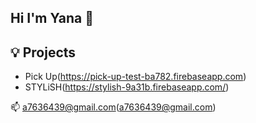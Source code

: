 ## Hi I'm Yana 👋



## 💡 Projects

- Pick Up(https://pick-up-test-ba782.firebaseapp.com)
- STYLiSH(https://stylish-9a31b.firebaseapp.com/)


📫 a7636439@gmail.com(a7636439@gmail.com)



<!--
**Yana-Lu/Yana-Lu** is a ✨ _special_ ✨ repository because its `README.md` (this file) appears on your GitHub profile.

Here are some ideas to get you started:

- 🔭 I’m currently working on ...
- 🌱 I’m currently learning ...
- 👯 I’m looking to collaborate on ...
- 🤔 I’m looking for help with ...
- 💬 Ask me about ...
- 📫 How to reach me: ...
- 😄 Pronouns: ...
- ⚡ Fun fact: ...
-->
